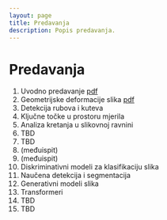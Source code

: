 ```yaml
---
layout: page
title: Predavanja
description: Popis predavanja.
---
```


# Predavanja
1. Uvodno predavanje [pdf](http://www.zemris.fer.hr/~ssegvic/vision/cv_intro.pdf)
2. Geometrijske deformacije slika [pdf](https://github.com/cvunizg/cvunizg.github.io/blob/main/P2.pdf)
3. Detekcija rubova i kuteva
4. Ključne točke u prostoru mjerila
5. Analiza kretanja u slikovnoj ravnini
6. TBD
7. TBD
8. (međuispit)
9. (međuispit)
10. Diskriminativni modeli za klasifikaciju slika
11. Naučena detekcija i segmentacija
12. Generativni modeli slika
13. Transformeri
14. TBD
15. TBD
